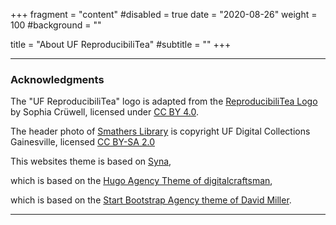 +++
fragment = "content"
#disabled = true
date = "2020-08-26"
weight = 100
#background = ""

title = "About UF ReproducibiliTea"
#subtitle = ""
+++

---
### Acknowledgments

The "UF ReproducibiliTea" logo is adapted from the [ReproducibiliTea Logo](https://osf.io/68dmq/) by Sophia Crüwell, licensed under [CC BY 4.0](https://creativecommons.org/licenses/by/4.0/).

The header photo of [Smathers Library](https://commons.wikimedia.org/wiki/File:Historic_Smathers_Library.jpg) is copyright UF Digital Collections Gainesville, licensed [CC BY-SA 2.0](https://creativecommons.org/licenses/by-sa/2.0)

This websites theme is based on [Syna](https://syna.okkur.org/), 

  which is based on the [Hugo Agency Theme of digitalcraftsman](https://github.com/digitalcraftsman/hugo-agency-theme), 
  
  which is based on the [Start Bootstrap Agency theme of David Miller](https://github.com/IronSummitMedia/startbootstrap-agency).

---

